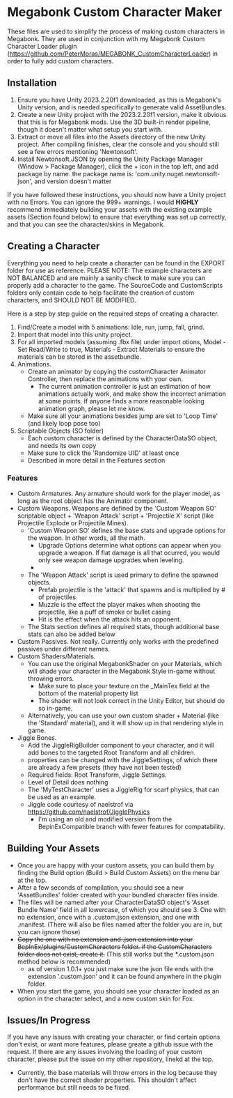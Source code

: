 # Megabonk Custom Character Maker
These files are used to simplify the process of making custom characters in Megabonk.
They are used in conjunction with my Megabonk Custom Character Loader plugin (https://github.com/PeterMoras/MEGABONK_CustomCharacterLoader) in order to fully add custom characters.


## Installation
1. Ensure you have Unity 2023.2.20f1 downloaded, as this is Megabonk's Unity version, and is needed specifically to generate valid AssetBundles.
2. Create a new Unity project with the 2023.2.20f1 version, make it obvious that this is for Megabonk mods.
	Use the 3D built-in render pipeline, though it doesn't matter what setup you start with.
3. Extract or move all files into the Assets directory of the new Unity project.
	After compiling finishes, clear the console and you should still see a few errors mentioning 'Newtonsoft'.
4. Install Newtonsoft.JSON by opening the Unity Package Manager (Window > Package Manager), click the + icon in the top left, and add package by name.
	the package name is: 'com.unity.nuget.newtonsoft-json', and version doesn't matter
	
If you have followed these instructions, you should now have a Unity project with no Errors. You can ignore the 999+ warnings.
I would **HIGHLY** recommend immediately building your assets with the existing example assets (Section found below) to ensure that everything was set up correctly, and that you can see the character/skins in Megabonk.



## Creating a Character
Everything you need to help create a character can be found in the EXPORT folder for use as reference. 
PLEASE NOTE: The example characters are NOT BALANCED and are mainly a sanity check to make sure you can properly add a character to the game.
The SourceCode and CustomScripts folders only contain code to help facilitate the creation of custom characters, and SHOULD NOT BE MODIFIED.

Here is a step by step guide on the required steps of creating a character.
1. Find/Create a model with 5 animations: Idle, run, jump, fall, grind.
2. Import that model into this unity project.
3. For all imported models (assuming .fbx file) under import otions, Model - Set Read/Write to true, Materials - Extract Materials to ensure the materials can be stored in the assetbundle.
4. Animations.
	- Create an animator by copying the customCharacter Animator Controller, then replace the animations with your own.
		- The current animation controller is just an estimation of how animations actually work, and make show the incorrect animation at some points. If anyone finds a more reasonable looking animation graph, please let me know.
	- Make sure all your animations besides jump are set to 'Loop Time' (and likely loop pose too)
5. Scriptable Objects (SO folder)
	- Each custom character is defined by the CharacterDataSO object, and needs its own copy
	- Make sure to click the 'Randomize UID' at least once
	- Described in more detail in the Features section



### Features
- Custom Armatures. Any armature should work for the player model, as long as the root object has the Animator component.
- Custom Weapons. Weapons are defined by the 'Custom Weapon SO' scriptable object + 'Weapon Attack' script + 'Projectile X' script (like Projectile Explode or Projectile Mines).
	- 'Custom Weapon SO' defines the base stats and upgrade options for the weapon. In other words, all the math.
		- Upgrade Options determine what options can appear when you upgrade a weapon. If flat damage is all that ocurred, you would only see weapon damage upgrades when leveling.
		- 
	- The 'Weapon Attack' script is used primary to define the spawned objects. 
		- Prefab projectile is the 'attack' that spawns and is multiplied by # of projectiles
		- Muzzle is the effect the player makes when shooting the projectile, like a puff of smoke or bullet casing
		- Hit is the effect when the attack hits an opponent.
	- The Stats section defines all required stats, though additional base stats can also be added below
- Custom Passives. Not really. Currently only works with the predefined passives under different names.
- Custom Shaders/Materials. 
  - You can use the original MegabonkShader on your Materials, which will shade your character in the Megabonk Style in-game without throwing errors.
    - Make sure to place your texture on the _MainTex field at the bottom of the material property list
    - The shader will not look correct in the Unity Editor, but should do so in-game.
  - Alternatively, you can use your own custom shader + Material (like the 'Standard' material), and it will show up in that rendering style in game.
- Jiggle Bones.
  - Add the JiggleRigBuilder component to your character, and it will add bones to the targeted Root Transform and all children.
  - properties can be changed with the JiggleSettings, of which there are already a few presets (they have not been tested)
  - Required fields: Root Transform, Jiggle Settings.
  - Level of Detail does nothing
  - The 'MyTestCharacter' uses a JiggleRig for scarf physics, that can be used as an example.
  - Jiggle code courtesy of naelstrof via https://github.com/naelstrof/JigglePhysics
    - I'm using an old and modified version from the BepinExCompatible branch with fewer features for compatability.



## Building Your Assets
- Once you are happy with your custom assets, you can build them by finding the Build option (Build > Build Custom Assets) on the menu bar at the top.
- After a few seconds of compilation, you should see a new 'AssetBundles' folder created with your bundled character files inside.
- The files will be named after your CharacterDataSO object's 'Asset Bundle Name' field in all lowercase, of which you should see 3. One with no extension, once with a .custom.json extension, and one with .manifest. (There will also be files named after the folder you are in, but you can ignore those)
- ~~Copy the one with no extension and .json extension into your BepInEx/plugins/CustomCharacters folder. if the CustomCharacters folder does not exist, create it.~~ (This still works but the *.custom.json method below is recommended)
	- as of version 1.0.1+ you just make sure the json file ends with the extension '.custom.json' and it can be found anywhere in the plugin folder.
- When you start the game, you should see your character loaded as an option in the character select, and a new custom skin for Fox.





## Issues/In Progress
If you have any issues with creating your character, or find certain options don't exist, or want more features, please greate a github issue with the request.
If there are any issues involving the loading of your custom character, please put the issue on my other repository, linekd at the top.
- Currently, the base materials will throw errors in the log because they don't have the correct shader properties. This shouldn't affect performance but still needs to be fixed.